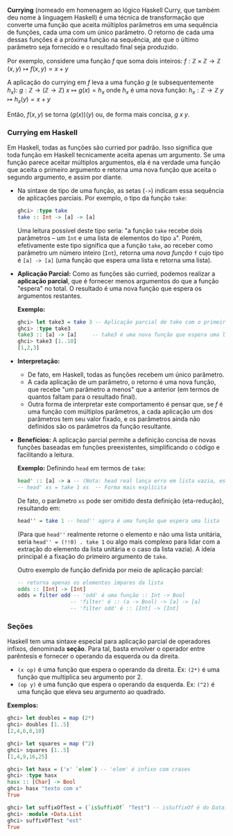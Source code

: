 **Currying** (nomeado em homenagem ao lógico Haskell Curry, que também deu nome à linguagem Haskell) é uma técnica de transformação que converte uma função que aceita múltiplos parâmetros em uma sequência de funções, cada uma com um único parâmetro. O retorno de cada uma dessas funções é a próxima função na sequência, até que o último parâmetro seja fornecido e o resultado final seja produzido.

Por exemplo, considere uma função $f$ que soma dois inteiros:
$f : \mathbb{Z} \times \mathbb{Z} \rightarrow \mathbb{Z}$
$(x, y) \mapsto f(x, y) = x + y$

A aplicação do currying em $f$ leva a uma função $g$ (e subsequentemente $h_x$):
$g : \mathbb{Z} \rightarrow (\mathbb{Z} \rightarrow \mathbb{Z})$
$x \mapsto g(x) = h_x$
onde $h_x$ é uma nova função:
$h_x : \mathbb{Z} \rightarrow \mathbb{Z}$
$y \mapsto h_x(y) = x + y$

Então, $f(x,y)$ se torna $(g(x))(y)$ ou, de forma mais concisa, $g\;x\;y$.

### Currying em Haskell

Em Haskell, todas as funções são curried por padrão. Isso significa que toda função em Haskell tecnicamente aceita apenas um argumento. Se uma função parece aceitar múltiplos argumentos, ela é na verdade uma função que aceita o primeiro argumento e retorna uma nova função que aceita o segundo argumento, e assim por diante.

-   Na sintaxe de tipo de uma função, as setas (`->`) indicam essa sequência de aplicações parciais.
    Por exemplo, o tipo da função `take`:
    ```haskell
    ghci> :type take
    take :: Int -> [a] -> [a]
    ```
    Uma leitura possível deste tipo seria: "a função `take` recebe dois parâmetros – um `Int` e uma lista de elementos do tipo `a`".
    Porém, efetivamente este tipo significa que a função `take`, ao receber como parâmetro um número inteiro (`Int`), retorna uma *nova função* `f` cujo tipo é `[a] -> [a]` (uma função que espera uma lista e retorna uma lista).

-   **Aplicação Parcial:**
    Como as funções são curried, podemos realizar a **aplicação parcial**, que é fornecer menos argumentos do que a função "espera" no total. O resultado é uma nova função que espera os argumentos restantes.

    **Exemplo:**
    ```haskell
    ghci> let take3 = take 3 -- Aplicação parcial de take com o primeiro argumento 3
    ghci> :type take3
    take3 :: [a] -> [a]     -- take3 é uma nova função que espera uma lista
    ghci> take3 [1..10]
    [1,2,3]
    ```

-   **Interpretação:**
    -   De fato, em Haskell, todas as funções recebem um único parâmetro.
    -   A cada aplicação de um parâmetro, o retorno é uma nova função, que recebe "um parâmetro a menos" que a anterior (em termos de quantos faltam para o resultado final).
    -   Outra forma de interpretar este comportamento é pensar que, se $f$ é uma função com múltiplos parâmetros, a cada aplicação um dos parâmetros tem seu valor fixado, e os parâmetros ainda não definidos são os parâmetros da função resultante.

-   **Benefícios:**
    A aplicação parcial permite a definição concisa de novas funções baseadas em funções preexistentes, simplificando o código e facilitando a leitura.

    **Exemplo:** Definindo `head` em termos de `take`:
    ```haskell
    head' :: [a] -> a -- (Nota: head real lança erro em lista vazia, esta é simplificada)
    -- head' xs = take 1 xs  -- Forma mais explícita
    ```
    De fato, o parâmetro `xs` pode ser omitido desta definição (eta-redução), resultando em:
    ```haskell
    head'' = take 1 -- head'' agora é uma função que espera uma lista
    ```
    (Para que `head''` realmente retorne o elemento e não uma lista unitária, seria `head'' = (!!0) . take 1` ou algo mais complexo para lidar com a extração do elemento da lista unitária e o caso da lista vazia). A ideia principal é a fixação do primeiro argumento de `take`.

    Outro exemplo de função definida por meio de aplicação parcial:
    ```haskell
    -- retorna apenas os elementos ímpares da lista
    odds :: [Int] -> [Int]
    odds = filter odd -- 'odd' é uma função :: Int -> Bool
                     -- 'filter' é :: (a -> Bool) -> [a] -> [a]
                     -- 'filter odd' é :: [Int] -> [Int]
    ```

### Seções

Haskell tem uma sintaxe especial para aplicação parcial de operadores infixos, denominada **seção**. Para tal, basta envolver o operador entre parêntesis e fornecer o operando da esquerda ou da direita.

-   `(x op)` é uma função que espera o operando da direita. Ex: `(2*)` é uma função que multiplica seu argumento por 2.
-   `(op y)` é uma função que espera o operando da esquerda. Ex: `(^2)` é uma função que eleva seu argumento ao quadrado.

**Exemplos:**
```haskell
ghci> let doubles = map (2*)
ghci> doubles [1..5]
[2,4,6,8,10]

ghci> let squares = map (^2)
ghci> squares [1..5]
[1,4,9,16,25]

ghci> let hasx = ('x' `elem`) -- 'elem' é infixo com crases
ghci> :type hasx
hasx :: [Char] -> Bool
ghci> hasx "texto com x"
True

ghci> let suffixOfTest = (`isSuffixOf` "Test") -- isSuffixOf é do Data.List
ghci> :module +Data.List
ghci> suffixOfTest "est"
True
```